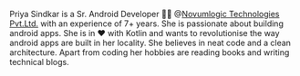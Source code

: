 Priya Sindkar is a Sr. Android Developer :woman_technologist: @<a href="https://novumlogic.com">Novumlogic Technologies Pvt.Ltd.</a> with an experience of 7+ years. She is passionate about building android apps. She is in :heart: with Kotlin and wants to revolutionise the way android apps are built in her locality. She believes in neat code and a clean architecture. Apart from coding her hobbies are reading books and writing technical blogs.

<!--
**PriyaSindkar/PriyaSindkar** is a ✨ _special_ ✨ repository because its `README.md` (this file) appears on your GitHub profile.

Here are some ideas to get you started:

- 🔭 I’m currently working on ...
- 🌱 I’m currently learning ...
- 👯 I’m looking to collaborate on ...
- 🤔 I’m looking for help with ...
- 💬 Ask me about ...
- 📫 How to reach me: ...
- 😄 Pronouns: ...
- ⚡ Fun fact: ...
-->
